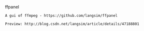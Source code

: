 ffpanel

    A gui of ffmpeg - https://github.com/langsim/ffpanel

    Preview: http://blog.csdn.net/langsim/article/details/47188801
